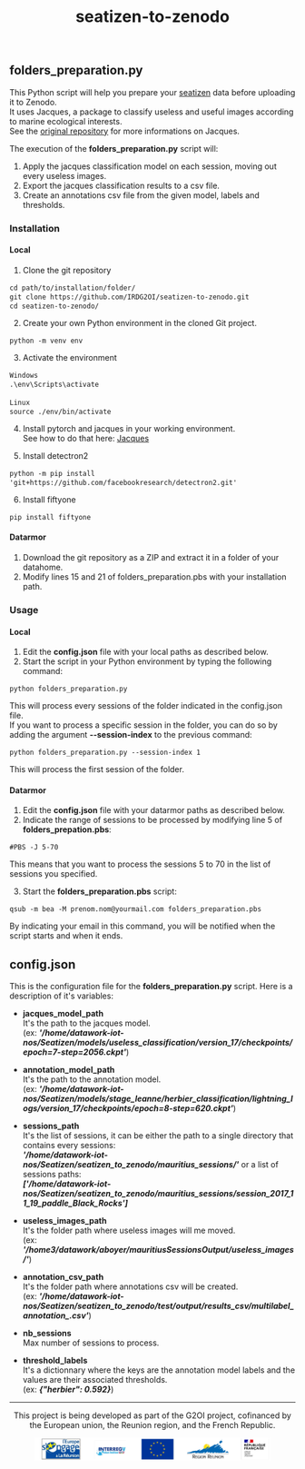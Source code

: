 <div align="center">

# seatizen-to-zenodo

</div>
</br>

## folders_preparation.py

This Python script will help you prepare your [seatizen](https://ocean-indien.ifremer.fr/Projets/Innovations-technologiques/SEATIZEN-2020-2022) data before uploading it to Zenodo. <br/>
It uses Jacques, a package to classify useless and useful images according to marine ecological interests. <br/>
See the [original repository](https://github.com/IRDG2OI/jacques) for more informations on Jacques.

The execution of the **folders_preparation.py** script will:

1. Apply the jacques classification model on each session, moving out every useless images.
2. Export the jacques classification results to a csv file.
3. Create an annotations csv file from the given model, labels and thresholds.

### Installation
#### Local
1. Clone the git repository
```
cd path/to/installation/folder/
git clone https://github.com/IRDG2OI/seatizen-to-zenodo.git
cd seatizen-to-zenodo/
```
2. Create your own Python environment in the cloned Git project.
```
python -m venv env
```
3. Activate the environment
```
Windows
.\env\Scripts\activate

Linux
source ./env/bin/activate
```
4. Install pytorch and jacques in your working environment. </br>
See how to do that here: [Jacques](https://github.com/IRDG2OI/jacques)

5. Install detectron2
```
python -m pip install 'git+https://github.com/facebookresearch/detectron2.git'
```
6. Install fiftyone
```
pip install fiftyone
```
#### Datarmor
1. Download the git repository as a ZIP and extract it in a folder of your datahome.
2. Modify lines 15 and 21 of folders_preparation.pbs with your installation path.

### Usage
#### Local
1. Edit the **config.json** file with your local paths as described below.
2. Start the script in your Python environment by typing the following command:
```
python folders_preparation.py
```
This will process every sessions of the folder indicated in the config.json file. <br/>
If you want to process a specific session in the folder, you can do so by adding the argument **--session-index** to the previous command:
```
python folders_preparation.py --session-index 1
``` 
This will process the first session of the folder.

#### Datarmor
1. Edit the **config.json** file with your datarmor paths as described below.
2. Indicate the range of sessions to be processed by modifying line 5 of **folders_prepation.pbs**:
```
#PBS -J 5-70
```
This means that you want to process the sessions 5 to 70 in the list of sessions you specified.

3. Start the **folders_preparation.pbs** script:
```
qsub -m bea -M prenom.nom@yourmail.com folders_preparation.pbs
```
By indicating your email in this command, you will be notified when the script starts and when it ends.

## config.json
This is the configuration file for the **folders_preparation.py** script. Here is a description of it's variables:

- **jacques_model_path** <br/>
It's the path to the jacques model. <br/>
(ex: ***'/home/datawork-iot-nos/Seatizen/models/useless_classification/version_17/checkpoints/epoch=7-step=2056.ckpt'***)

- **annotation_model_path** <br/>
It's the path to the annotation model. <br/>
(ex: ***'/home/datawork-iot-nos/Seatizen/models/stage_leanne/herbier_classification/lightning_logs/version_17/checkpoints/epoch=8-step=620.ckpt'***)

- **sessions_path** <br/>
It's the list of sessions, it can be either the path to a single directory that contains every sessions: <br/>
***'/home/datawork-iot-nos/Seatizen/seatizen_to_zenodo/mauritius_sessions/'*** or a list of sessions paths: <br/>
***['/home/datawork-iot-nos/Seatizen/seatizen_to_zenodo/mauritius_sessions/session_2017_11_19_paddle_Black_Rocks']***

- **useless_images_path** <br/>
It's the folder path where useless images will me moved. <br/>
(ex: ***'/home3/datawork/aboyer/mauritiusSessionsOutput/useless_images/'***)

- **annotation_csv_path** <br/>
It's the folder path where annotations csv will be created.<br/>(ex: ***'/home/datawork-iot-nos/Seatizen/seatizen_to_zenodo/test/output/results_csv/multilabel_annotation_.csv'***)

- **nb_sessions** <br/>
Max number of sessions to process.

- **threshold_labels** <br/>
It's a dictionnary where the keys are the annotation model labels and the values are their associated thresholds. <br/>
(ex: ***{"herbier": 0.592}***)

---
<div align="center">

This project is being developed as part of the G2OI project, cofinanced by the European union, the Reunion region, and the French Republic.

<img src="https://github.com/IRDG2OI/seatizen-to-zenodo/blob/main/docs/logos_partenaires.png?raw=True" height="40px">

</div>